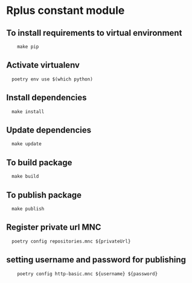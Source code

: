 # Rplus constant module

## To install requirements to virtual environment

```shell
    make pip
```

## Activate virtualenv
```shell
  poetry env use $(which python)
```

## Install dependencies
```shell
  make install
```

## Update dependencies
```shell
  make update
```

## To build package
```shell
  make build
```

## To publish package
```shell
  make publish
```

## Register private url MNC
```shell
  poetry config repositories.mnc ${privateUrl}
```

## setting username and password for publishing
```shell
    poetry config http-basic.mnc ${username} ${password}
```